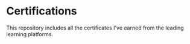 # Certifications

This repository includes all the certificates I've earned from the leading learning platforms.
